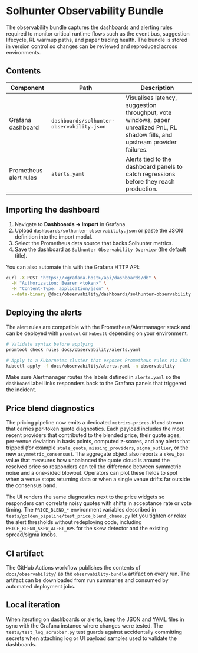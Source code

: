 # Solhunter Observability Bundle

The observability bundle captures the dashboards and alerting rules required to monitor
critical runtime flows such as the event bus, suggestion lifecycle, RL warmup paths,
and paper trading health. The bundle is stored in version control so changes can be reviewed
and reproduced across environments.

## Contents

| Component | Path | Description |
|-----------|------|-------------|
| Grafana dashboard | `dashboards/solhunter-observability.json` | Visualises latency, suggestion throughput, vote windows, paper unrealized PnL, RL shadow fills, and upstream provider failures. |
| Prometheus alert rules | `alerts.yaml` | Alerts tied to the dashboard panels to catch regressions before they reach production. |

## Importing the dashboard

1. Navigate to **Dashboards → Import** in Grafana.
2. Upload `dashboards/solhunter-observability.json` or paste the JSON definition into the import modal.
3. Select the Prometheus data source that backs Solhunter metrics.
4. Save the dashboard as `Solhunter Observability Overview` (the default title).

You can also automate this with the Grafana HTTP API:

```bash
curl -X POST "https://<grafana-host>/api/dashboards/db" \
  -H "Authorization: Bearer <token>" \
  -H "Content-Type: application/json" \
  --data-binary @docs/observability/dashboards/solhunter-observability.json
```

## Deploying the alerts

The alert rules are compatible with the Prometheus/Alertmanager stack and can be deployed with `promtool`
or `kubectl` depending on your environment.

```bash
# Validate syntax before applying
promtool check rules docs/observability/alerts.yaml

# Apply to a Kubernetes cluster that exposes Prometheus rules via CRDs
kubectl apply -f docs/observability/alerts.yaml -n observability
```

Make sure Alertmanager routes the labels defined in `alerts.yaml` so the `dashboard`
label links responders back to the Grafana panels that triggered the incident.

## Price blend diagnostics

The pricing pipeline now emits a dedicated `metrics.prices.blend` stream that carries
per-token quote diagnostics. Each payload includes the most recent providers that
contributed to the blended price, their quote ages, per-venue deviation in basis points,
computed z-scores, and any alerts that tripped (for example `stale_quote`,
`missing_providers`, `sigma_outlier`, or the new `asymmetric_consensus`). The aggregate
object also reports a `skew_bps` value that measures how unbalanced the quote cloud is
around the resolved price so responders can tell the difference between symmetric noise
and a one-sided blowout. Operators can plot these fields to spot when a venue stops
returning data or when a single venue drifts far outside the consensus band.

The UI renders the same diagnostics next to the price widgets so responders can
correlate noisy quotes with shifts in acceptance rate or vote timing. The
`PRICE_BLEND_*` environment variables described in
`tests/golden_pipeline/test_price_blend_chaos.py` let you tighten or relax the alert
thresholds without redeploying code, including `PRICE_BLEND_SKEW_ALERT_BPS` for the
skew detector and the existing spread/sigma knobs.

## CI artifact

The GitHub Actions workflow publishes the contents of `docs/observability/` as the
`observability-bundle` artifact on every run. The artifact can be downloaded from
run summaries and consumed by automated deployment jobs.

## Local iteration

When iterating on dashboards or alerts, keep the JSON and YAML files in sync with the
Grafana instance where changes were tested. The `tests/test_log_scrubber.py` test guards
against accidentally committing secrets when attaching log or UI payload samples used
to validate the dashboards.
